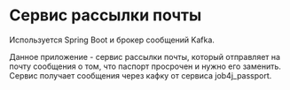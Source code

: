 Сервис рассылки почты
=========================================

Используется Spring Boot и брокер сообщений Kafka.

Данное приложение - сервис рассылки почты, который отправляет на почту сообщения о том, что паспорт просрочен и нужно его заменить.
Сервис получает сообщения через кафку от сервиса job4j_passport.
